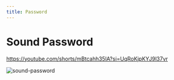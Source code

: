 ```yaml
---
title: Password
---
```


# Sound Password

https://youtube.com/shorts/mBtcahh35lA?si=UqRoKjpKYJ9l37vr

![sound-password](/res/img/design/sound-password.avif)